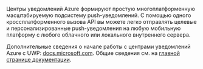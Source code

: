 ﻿Центры уведомлений Azure формируют простую многоплатформенную масштабируемую подсистему push-уведомлений. С помощью одного кроссплатформенного вызова API вы можете легко отправлять целевые и персонализированные push-уведомления на любую мобильную платформу с любого облачного или локального внутреннего сервера.

Дополнительные сведения о начале работы с центрами уведомлений Azure с UWP: [docs.microsoft.com](https://docs.microsoft.com/ru-ru/azure/notification-hubs/notification-hubs-windows-store-dotnet-get-started-wns-push-notification).  Общие сведения см. на [главной странице документации](https://docs.microsoft.com/ru-ru/azure/notification-hubs/notification-hubs-push-notification-overview).
